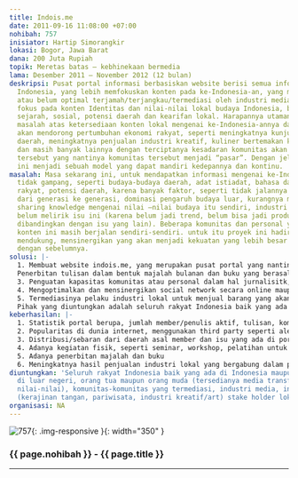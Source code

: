 ```yaml
---
title: Indois.me
date: 2011-09-16 11:08:00 +07:00
nohibah: 757
inisiator: Hartip Simorangkir
lokasi: Bogor, Jawa Barat
dana: 200 Juta Rupiah
topik: Meretas batas – kebhinekaan bermedia
lama: Desember 2011 – November 2012 (12 bulan)
deskripsi: Pusat portal informasi berbasiskan website berisi semua informasi mengenai
  Indonesia, yang lebih memfokuskan konten pada ke-Indonesia-an, yang masih kurang
  atau belum optimal terjamah/terjangkau/termediasi oleh industri media di Indonesia,
  fokus pada konten Identitas dan nilai-nilai lokal budaya Indonesia, berupa budaya,
  sejarah, sosial, potensi daerah dan kearifan lokal. Harapannya utamanya adalah terpecahkannya
  masalah atas ketersediaan konten lokal mengenai ke-Indonesia-annya dan kemudian
  akan mendorong pertumbuhan ekonomi rakyat, seperti meningkatnya kunjungan pariwisata
  daerah, meningkatnya penjualan industri kreatif, kuliner bertemakan kedaerahan,
  dan masih banyak lainnya dengan terciptanya kesadaran komunitas akan nilai-nilai
  tersebut yang nantinya komunitas tersebut menjadi “pasar”. Dengan jelasnya proyek
  ini menjadi sebuah model yang dapat mandiri kedepannya dan kontinu.
masalah: Masa sekarang ini, untuk mendapatkan informasi mengenai ke-Indonesia-an adalah
  tidak gampang, seperti budaya-budaya daerah, adat istiadat, bahasa daerah, permainan
  rakyat, potensi daerah, karena banyak faktor, seperti tidak jalannya transfer informasi
  dari generasi ke generasi, dominasi pengaruh budaya luar, kurangnya media untuk
  sharing knowledge mengenai nilai –nilai budaya itu sendiri, industri media yang
  belum melirik isu ini (karena belum jadi trend, belum bisa jadi produk unggulan
  dibandingkan dengan isu yang lain). Beberapa komunitas dan personal yang fokus terhadap
  konten ini masih berjalan sendiri-sendiri. untuk itu proyek ini hadir untuk saling
  mendukung, mensinergikan yang akan menjadi kekuatan yang lebih besar dibandingkan
  dengan sebelumnya.
solusi: |-
  1. Membuat website indois.me, yang merupakan pusat portal yang nantinya akan berisikan beberapa sub portal untuk setiap isu, seperti sejarah, budaya (pengetahuan, kepercayaan, kesenian, moral, hukum, adat istiadat, kearifan lokal), sosial yang dimiliki oleh komunitas atau personal, dalam artian komunitas dan personal yang akan meng-generate konten. 2. Website ini adalah ujung tombak media yang digunakan, sehingga webnya harus interaktif, user tidak hanya membaca atau menulis, tetapi terjadi proses siklus komunikasi yang baik, ada input, output, feedback, efek dan regulasi.
  Penerbitan tulisan dalam bentuk majalah bulanan dan buku yang berasal dari hasil compile tulisan/interaksi member dalam portal dengan regulasi yang ada, dan berfungsi juga untuk memperluas jangkaun media.
  3. Penguatan kapasitas komunitas atau personal dalam hal jurnalisitk, dengan melakukan pelatihan jurnalistik untuk media online dan offline.
  4. Mengoptimalkan dan mensinergikan social network secara online maupun offline, seperti Fan page Facebook, twitter, email newsletter dan website yang akan digunakan sebagai feeder ke portal utama.
  5. Termediasinya pelaku industri lokal untuk menjual barang yang akan mendorong gairah bisnis lokal
  Pihak yang diuntungkan adalah seluruh rakyat Indonesia baik yang ada di Indonesia maupun yang ada di luar negeri, orang tua maupun orang muda (tersedianya media transfer informasi, nilai-nilai), komunitas-komunitas yang termediasi, industri media, industri lokal (kerajinan tangan, pariwisata, industri kreatif/art) stake holder lokal (pemerintah).
keberhasilan: |-
  1. Statistik portal berupa, jumlah member/penulis aktif, tulisan, komentar
  2. Popularitas di dunia internet, menggunakan third party seperti alexa.com, Google Analytics, dan statistic fan page Facebook.
  3. Distribusi/sebaran dari daerah asal member dan isu yang ada di portal
  4. Adanya kegiatan fisik, seperti seminar, workshop, pelatihan untuk peningkatan kapasitas dan bonding member portal.
  5. Adanya penerbitan majalah dan buku
  6. Meningkatnya hasil penjualan industri lokal yang bergabung dalam portal
diuntungkan: 'Seluruh rakyat Indonesia baik yang ada di Indonesia maupun yang ada
  di luar negeri, orang tua maupun orang muda (tersedianya media transfer informasi,
  nilai-nilai), komunitas-komunitas yang termediasi, industri media, industri lokal
  (kerajinan tangan, pariwisata, industri kreatif/art) stake holder lokal (pemerintah) '
organisasi: NA
---
```


![757](/static/img/hibahcmb/757.png){: .img-responsive }{: width="350" }

### {{ page.nohibah }} - {{ page.title }}

---
